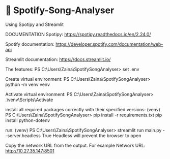 #  🌟 Spotify-Song-Analyser
Using Spotipy and Streamlit

DOCUMENTATION
Spotipy: https://spotipy.readthedocs.io/en/2.24.0/

Spotify documentation: https://developer.spotify.com/documentation/web-api

Streamlit documentation: https://docs.streamlit.io/

The features: PS C:\Users\Zaina\SpotifySongAnalyser> set .env

Create virtual environment: PS C:\Users\Zaina\SpotifySongAnalyser> python -m venv venv    

Activate virtual environment: PS C:\Users\Zaina\SpotifySongAnalyser> .\venv\Scripts\Activate

install all required packages correctly with their specified versions: (venv) PS C:\Users\Zaina\SpotifySongAnalyser> pip install -r requirements.txt
pip install python-dotenv

run: (venv) PS C:\Users\Zaina\SpotifySongAnalyser> streamlit run main.py --server.headless True
Headless will prevent the browser to open

Copy the network URL from the output. For example  Network URL: http://10.27.35.147:8501
